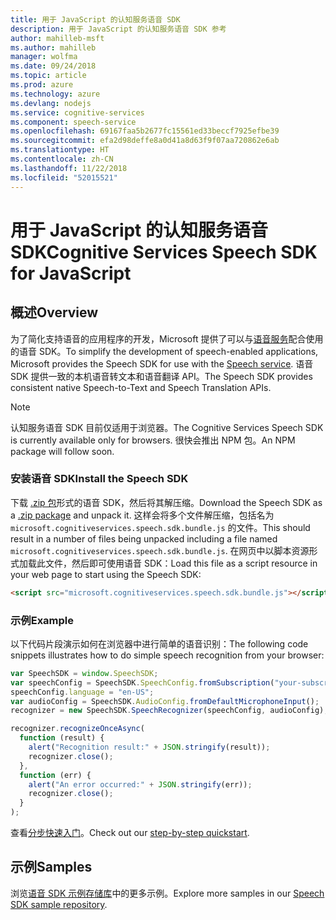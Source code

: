```yaml
---
title: 用于 JavaScript 的认知服务语音 SDK
description: 用于 JavaScript 的认知服务语音 SDK 参考
author: mahilleb-msft
ms.author: mahilleb
manager: wolfma
ms.date: 09/24/2018
ms.topic: article
ms.prod: azure
ms.technology: azure
ms.devlang: nodejs
ms.service: cognitive-services
ms.component: speech-service
ms.openlocfilehash: 69167faa5b2677fc15561ed33beccf7925efbe39
ms.sourcegitcommit: efa2d98deffe8a0d41a8d63f9f07aa720862e6ab
ms.translationtype: HT
ms.contentlocale: zh-CN
ms.lasthandoff: 11/22/2018
ms.locfileid: "52015521"
---
```

# <a name="cognitive-services-speech-sdk-for-javascript"></a><span data-ttu-id="d3765-103">用于 JavaScript 的认知服务语音 SDK</span><span class="sxs-lookup"><span data-stu-id="d3765-103">Cognitive Services Speech SDK for JavaScript</span></span>

## <a name="overview"></a><span data-ttu-id="d3765-104">概述</span><span class="sxs-lookup"><span data-stu-id="d3765-104">Overview</span></span>

<span data-ttu-id="d3765-105">为了简化支持语音的应用程序的开发，Microsoft 提供了可以与[语音服务](https://aka.ms/csspeech)配合使用的语音 SDK。</span><span class="sxs-lookup"><span data-stu-id="d3765-105">To simplify the development of speech-enabled applications, Microsoft provides the Speech SDK for use with the [Speech service](https://aka.ms/csspeech).</span></span>
<span data-ttu-id="d3765-106">语音 SDK 提供一致的本机语音转文本和语音翻译 API。</span><span class="sxs-lookup"><span data-stu-id="d3765-106">The Speech SDK provides consistent native Speech-to-Text and Speech Translation APIs.</span></span>

> [!NOTE]
> <span data-ttu-id="d3765-107">认知服务语音 SDK 目前仅适用于浏览器。</span><span class="sxs-lookup"><span data-stu-id="d3765-107">The Cognitive Services Speech SDK is currently available only for browsers.</span></span>
> <span data-ttu-id="d3765-108">很快会推出 NPM 包。</span><span class="sxs-lookup"><span data-stu-id="d3765-108">An NPM package will follow soon.</span></span>

### <a name="install-the-speech-sdk"></a><span data-ttu-id="d3765-109">安装语音 SDK</span><span class="sxs-lookup"><span data-stu-id="d3765-109">Install the Speech SDK</span></span>

<span data-ttu-id="d3765-110">下载 [.zip 包](https://aka.ms/csspeech/jsbrowserpackage)形式的语音 SDK，然后将其解压缩。</span><span class="sxs-lookup"><span data-stu-id="d3765-110">Download the Speech SDK as a [.zip package](https://aka.ms/csspeech/jsbrowserpackage) and unpack it.</span></span>
<span data-ttu-id="d3765-111">这样会将多个文件解压缩，包括名为 `microsoft.cognitiveservices.speech.sdk.bundle.js` 的文件。</span><span class="sxs-lookup"><span data-stu-id="d3765-111">This should result in a number of files being unpacked including a file named `microsoft.cognitiveservices.speech.sdk.bundle.js`.</span></span>
<span data-ttu-id="d3765-112">在网页中以脚本资源形式加载此文件，然后即可使用语音 SDK：</span><span class="sxs-lookup"><span data-stu-id="d3765-112">Load this file as a script resource in your web page to start using the Speech SDK:</span></span>

```html
<script src="microsoft.cognitiveservices.speech.sdk.bundle.js"></script>
```

### <a name="example"></a><span data-ttu-id="d3765-113">示例</span><span class="sxs-lookup"><span data-stu-id="d3765-113">Example</span></span> 

<span data-ttu-id="d3765-114">以下代码片段演示如何在浏览器中进行简单的语音识别：</span><span class="sxs-lookup"><span data-stu-id="d3765-114">The following code snippets illustrates how to do simple speech recognition from your browser:</span></span>

```javascript 
var SpeechSDK = window.SpeechSDK;
var speechConfig = SpeechSDK.SpeechConfig.fromSubscription("your-subscription-key", "your-service-region");
speechConfig.language = "en-US";
var audioConfig = SpeechSDK.AudioConfig.fromDefaultMicrophoneInput();
recognizer = new SpeechSDK.SpeechRecognizer(speechConfig, audioConfig);

recognizer.recognizeOnceAsync(
  function (result) {
    alert("Recognition result:" + JSON.stringify(result));
    recognizer.close();
  },
  function (err) {
    alert("An error occurred:" + JSON.stringify(err));
    recognizer.close();
  }
);
``` 

<span data-ttu-id="d3765-115">查看[分步快速入门](/azure/cognitive-services/speech-service/quickstart-js-browser)。</span><span class="sxs-lookup"><span data-stu-id="d3765-115">Check out our [step-by-step quickstart](/azure/cognitive-services/speech-service/quickstart-js-browser).</span></span>

## <a name="samples"></a><span data-ttu-id="d3765-116">示例</span><span class="sxs-lookup"><span data-stu-id="d3765-116">Samples</span></span>

<span data-ttu-id="d3765-117">浏览[语音 SDK 示例存储库](https://aka.ms/csspeech/samples)中的更多示例。</span><span class="sxs-lookup"><span data-stu-id="d3765-117">Explore more samples in our [Speech SDK sample repository](https://aka.ms/csspeech/samples).</span></span>
